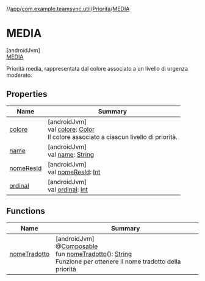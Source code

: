 //[app](../../../../index.md)/[com.example.teamsync.util](../../index.md)/[Priorita](../index.md)/[MEDIA](index.md)

# MEDIA

[androidJvm]\
[MEDIA](index.md)

Priorità media, rappresentata dal colore associato a un livello di urgenza moderato.

## Properties

| Name | Summary |
|---|---|
| [colore](../colore.md) | [androidJvm]<br>val [colore](../colore.md): [Color](https://developer.android.com/reference/kotlin/androidx/compose/ui/graphics/Color.html)<br>Il colore associato a ciascun livello di priorità. |
| [name](../-n-e-s-s-u-n-a/index.md#-372974862%2FProperties%2F-912451524) | [androidJvm]<br>val [name](../-n-e-s-s-u-n-a/index.md#-372974862%2FProperties%2F-912451524): [String](https://kotlinlang.org/api/latest/jvm/stdlib/kotlin/-string/index.html) |
| [nomeResId](../nome-res-id.md) | [androidJvm]<br>val [nomeResId](../nome-res-id.md): [Int](https://kotlinlang.org/api/latest/jvm/stdlib/kotlin/-int/index.html) |
| [ordinal](../-n-e-s-s-u-n-a/index.md#-739389684%2FProperties%2F-912451524) | [androidJvm]<br>val [ordinal](../-n-e-s-s-u-n-a/index.md#-739389684%2FProperties%2F-912451524): [Int](https://kotlinlang.org/api/latest/jvm/stdlib/kotlin/-int/index.html) |

## Functions

| Name | Summary |
|---|---|
| [nomeTradotto](../nome-tradotto.md) | [androidJvm]<br>@[Composable](https://developer.android.com/reference/kotlin/androidx/compose/runtime/Composable.html)<br>fun [nomeTradotto](../nome-tradotto.md)(): [String](https://kotlinlang.org/api/latest/jvm/stdlib/kotlin/-string/index.html)<br>Funzione per ottenere il nome tradotto della priorità |
